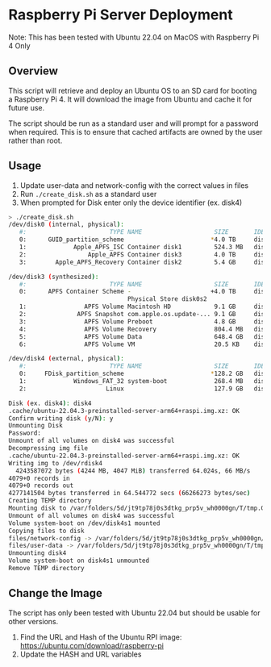 # Raspberry Pi Server Deployment

Note: This has been tested with Ubuntu 22.04 on MacOS with Raspberry Pi 4 Only

## Overview

This script will retrieve and deploy an Ubuntu OS to an SD card for booting a
Raspberry Pi 4. It will download the image from Ubuntu and cache it for future
use.

The script should be run as a standard user and will prompt for a password when
required. This is to ensure that cached artifacts are owned by the user rather
than root.

## Usage

1. Update user-data and network-config with the correct values in files
2. Run `./create_disk.sh` as a standard user
3. When prompted for Disk enter only the device identifier (ex. disk4)

``` bash
> ./create_disk.sh
/dev/disk0 (internal, physical):
   #:                       TYPE NAME                    SIZE       IDENTIFIER
   0:      GUID_partition_scheme                        *4.0 TB     disk0
   1:             Apple_APFS_ISC Container disk1         524.3 MB   disk0s1
   2:                 Apple_APFS Container disk3         4.0 TB     disk0s2
   3:        Apple_APFS_Recovery Container disk2         5.4 GB     disk0s3

/dev/disk3 (synthesized):
   #:                       TYPE NAME                    SIZE       IDENTIFIER
   0:      APFS Container Scheme -                      +4.0 TB     disk3
                                 Physical Store disk0s2
   1:                APFS Volume Macintosh HD            9.1 GB     disk3s1
   2:              APFS Snapshot com.apple.os.update-... 9.1 GB     disk3s1s1
   3:                APFS Volume Preboot                 4.8 GB     disk3s2
   4:                APFS Volume Recovery                804.4 MB   disk3s3
   5:                APFS Volume Data                    648.4 GB   disk3s5
   6:                APFS Volume VM                      20.5 KB    disk3s6

/dev/disk4 (external, physical):
   #:                       TYPE NAME                    SIZE       IDENTIFIER
   0:     FDisk_partition_scheme                        *128.2 GB   disk4
   1:             Windows_FAT_32 system-boot             268.4 MB   disk4s1
   2:                      Linux                         127.9 GB   disk4s2

Disk (ex. disk4): disk4
.cache/ubuntu-22.04.3-preinstalled-server-arm64+raspi.img.xz: OK
Confirm writing disk (y/N): y
Unmounting Disk
Password:
Unmount of all volumes on disk4 was successful
Decompressing img file
.cache/ubuntu-22.04.3-preinstalled-server-arm64+raspi.img.xz: OK
Writing img to /dev/rdisk4
  4243587072 bytes (4244 MB, 4047 MiB) transferred 64.024s, 66 MB/s
4079+0 records in
4079+0 records out
4277141504 bytes transferred in 64.544772 secs (66266273 bytes/sec)
Creating TEMP directory
Mounting disk to /var/folders/5d/jt9tp78j0s3dtkg_prp5v_wh0000gn/T/tmp.Gi5rithf
Unmount of all volumes on disk4 was successful
Volume system-boot on /dev/disk4s1 mounted
Copying files to disk
files/network-config -> /var/folders/5d/jt9tp78j0s3dtkg_prp5v_wh0000gn/T/tmp.Gi5rithf/network-config
files/user-data -> /var/folders/5d/jt9tp78j0s3dtkg_prp5v_wh0000gn/T/tmp.Gi5rithf/user-data
Unmounting disk4
Volume system-boot on disk4s1 unmounted
Remove TEMP directory
```

## Change the Image

The script has only been tested with Ubuntu 22.04 but should be usable for
other versions.

1. Find the URL and Hash of the Ubuntu RPI image: https://ubuntu.com/download/raspberry-pi
2. Update the HASH and URL variables
